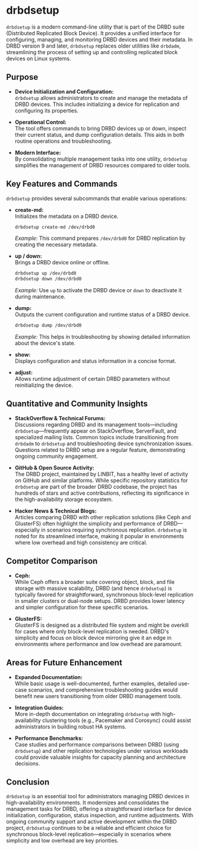 # drbdsetup

`drbdsetup` is a modern command-line utility that is part of the DRBD suite (Distributed Replicated Block Device). It provides a unified interface for configuring, managing, and monitoring DRBD devices and their metadata. In DRBD version 9 and later, `drbdsetup` replaces older utilities like `drbdadm`, streamlining the process of setting up and controlling replicated block devices on Linux systems.



## Purpose

- **Device Initialization and Configuration:**  
  `drbdsetup` allows administrators to create and manage the metadata of DRBD devices. This includes initializing a device for replication and configuring its properties.

- **Operational Control:**  
  The tool offers commands to bring DRBD devices up or down, inspect their current status, and dump configuration details. This aids in both routine operations and troubleshooting.

- **Modern Interface:**  
  By consolidating multiple management tasks into one utility, `drbdsetup` simplifies the management of DRBD resources compared to older tools.



## Key Features and Commands

`drbdsetup` provides several subcommands that enable various operations:

- **create-md:**  
  Initializes the metadata on a DRBD device.  
  ```bash
  drbdsetup create-md /dev/drbd0
  ```
  *Example:* This command prepares `/dev/drbd0` for DRBD replication by creating the necessary metadata.

- **up / down:**  
  Brings a DRBD device online or offline.  
  ```bash
  drbdsetup up /dev/drbd0
  drbdsetup down /dev/drbd0
  ```
  *Example:* Use `up` to activate the DRBD device or `down` to deactivate it during maintenance.

- **dump:**  
  Outputs the current configuration and runtime status of a DRBD device.  
  ```bash
  drbdsetup dump /dev/drbd0
  ```
  *Example:* This helps in troubleshooting by showing detailed information about the device's state.

- **show:**  
  Displays configuration and status information in a concise format.

- **adjust:**  
  Allows runtime adjustment of certain DRBD parameters without reinitializing the device.



## Quantitative and Community Insights

- **StackOverflow & Technical Forums:**  
  Discussions regarding DRBD and its management tools—including `drbdsetup`—frequently appear on StackOverflow, ServerFault, and specialized mailing lists. Common topics include transitioning from `drbdadm` to `drbdsetup` and troubleshooting device synchronization issues. Questions related to DRBD setup are a regular feature, demonstrating ongoing community engagement.

- **GitHub & Open Source Activity:**  
  The DRBD project, maintained by LINBIT, has a healthy level of activity on GitHub and similar platforms. While specific repository statistics for `drbdsetup` are part of the broader DRBD codebase, the project has hundreds of stars and active contributions, reflecting its significance in the high-availability storage ecosystem.

- **Hacker News & Technical Blogs:**  
  Articles comparing DRBD with other replication solutions (like Ceph and GlusterFS) often highlight the simplicity and performance of DRBD—especially in scenarios requiring synchronous replication. `drbdsetup` is noted for its streamlined interface, making it popular in environments where low overhead and high consistency are critical.



## Competitor Comparison

- **Ceph:**  
  While Ceph offers a broader suite covering object, block, and file storage with massive scalability, DRBD (and hence `drbdsetup`) is typically favored for straightforward, synchronous block-level replication in smaller clusters or dual-node setups. DRBD provides lower latency and simpler configuration for these specific scenarios.

- **GlusterFS:**  
  GlusterFS is designed as a distributed file system and might be overkill for cases where only block-level replication is needed. DRBD's simplicity and focus on block device mirroring give it an edge in environments where performance and low overhead are paramount.



## Areas for Future Enhancement

- **Expanded Documentation:**  
  While basic usage is well-documented, further examples, detailed use-case scenarios, and comprehensive troubleshooting guides would benefit new users transitioning from older DRBD management tools.

- **Integration Guides:**  
  More in-depth documentation on integrating `drbdsetup` with high-availability clustering tools (e.g., Pacemaker and Corosync) could assist administrators in building robust HA systems.

- **Performance Benchmarks:**  
  Case studies and performance comparisons between DRBD (using `drbdsetup`) and other replication technologies under various workloads could provide valuable insights for capacity planning and architecture decisions.



## Conclusion

`drbdsetup` is an essential tool for administrators managing DRBD devices in high-availability environments. It modernizes and consolidates the management tasks for DRBD, offering a straightforward interface for device initialization, configuration, status inspection, and runtime adjustments. With ongoing community support and active development within the DRBD project, `drbdsetup` continues to be a reliable and efficient choice for synchronous block-level replication—especially in scenarios where simplicity and low overhead are key priorities.
